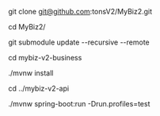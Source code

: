 
git clone git@github.com:tonsV2/MyBiz2.git

cd MyBiz2/

git submodule update --recursive --remote

cd mybiz-v2-business

./mvnw install

cd ../mybiz-v2-api

./mvnw spring-boot:run -Drun.profiles=test
